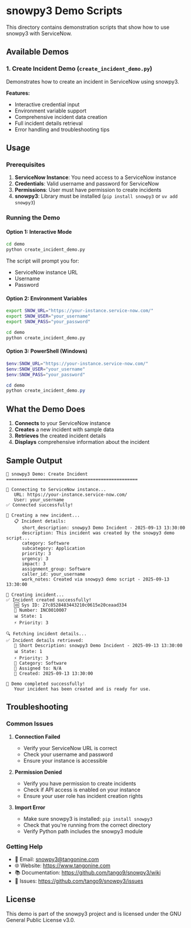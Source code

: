 # snowpy3 Demo Scripts

This directory contains demonstration scripts that show how to use snowpy3 with ServiceNow.

## Available Demos

### 1. Create Incident Demo (`create_incident_demo.py`)

Demonstrates how to create an incident in ServiceNow using snowpy3.

**Features:**
- Interactive credential input
- Environment variable support
- Comprehensive incident data creation
- Full incident details retrieval
- Error handling and troubleshooting tips

## Usage

### Prerequisites

1. **ServiceNow Instance**: You need access to a ServiceNow instance
2. **Credentials**: Valid username and password for ServiceNow
3. **Permissions**: User must have permission to create incidents
4. **snowpy3**: Library must be installed (`pip install snowpy3` or `uv add snowpy3`)

### Running the Demo

#### Option 1: Interactive Mode
```bash
cd demo
python create_incident_demo.py
```
The script will prompt you for:
- ServiceNow instance URL
- Username
- Password

#### Option 2: Environment Variables
```bash
export SNOW_URL="https://your-instance.service-now.com/"
export SNOW_USER="your_username"
export SNOW_PASS="your_password"

cd demo
python create_incident_demo.py
```

#### Option 3: PowerShell (Windows)
```powershell
$env:SNOW_URL="https://your-instance.service-now.com/"
$env:SNOW_USER="your_username"
$env:SNOW_PASS="your_password"

cd demo
python create_incident_demo.py
```

## What the Demo Does

1. **Connects** to your ServiceNow instance
2. **Creates** a new incident with sample data
3. **Retrieves** the created incident details
4. **Displays** comprehensive information about the incident

## Sample Output

```
🎯 snowpy3 Demo: Create Incident
==================================================

🔗 Connecting to ServiceNow instance...
   URL: https://your-instance.service-now.com/
   User: your_username
✅ Connected successfully!

📝 Creating a new incident...
   📋 Incident details:
      short_description: snowpy3 Demo Incident - 2025-09-13 13:30:00
      description: This incident was created by the snowpy3 demo script...
      category: Software
      subcategory: Application
      priority: 3
      urgency: 3
      impact: 3
      assignment_group: Software
      caller_id: your_username
      work_notes: Created via snowpy3 demo script - 2025-09-13 13:30:00

🚀 Creating incident...
✅ Incident created successfully!
   🆔 Sys ID: 27c8528483443210c0615e20ceaad334
   📝 Number: INC0010007
   📊 State: 1
   ⚡ Priority: 3

🔍 Fetching incident details...
✅ Incident details retrieved:
   📝 Short Description: snowpy3 Demo Incident - 2025-09-13 13:30:00
   📊 State: 1
   ⚡ Priority: 3
   📂 Category: Software
   👤 Assigned to: N/A
   📅 Created: 2025-09-13 13:30:00

🎉 Demo completed successfully!
   Your incident has been created and is ready for use.
```

## Troubleshooting

### Common Issues

1. **Connection Failed**
   - Verify your ServiceNow URL is correct
   - Check your username and password
   - Ensure your instance is accessible

2. **Permission Denied**
   - Verify you have permission to create incidents
   - Check if API access is enabled on your instance
   - Ensure your user role has incident creation rights

3. **Import Error**
   - Make sure snowpy3 is installed: `pip install snowpy3`
   - Check that you're running from the correct directory
   - Verify Python path includes the snowpy3 module

### Getting Help

- 📧 Email: snowpy3@tangonine.com
- 🌐 Website: https://www.tangonine.com
- 📚 Documentation: https://github.com/tango9/snowpy3/wiki
- 🐛 Issues: https://github.com/tango9/snowpy3/issues

## License

This demo is part of the snowpy3 project and is licensed under the GNU General Public License v3.0.
